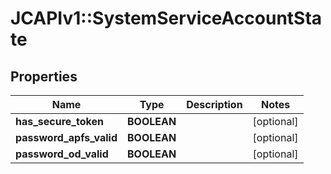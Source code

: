 # JCAPIv1::SystemServiceAccountState

## Properties
Name | Type | Description | Notes
------------ | ------------- | ------------- | -------------
**has_secure_token** | **BOOLEAN** |  | [optional] 
**password_apfs_valid** | **BOOLEAN** |  | [optional] 
**password_od_valid** | **BOOLEAN** |  | [optional] 

